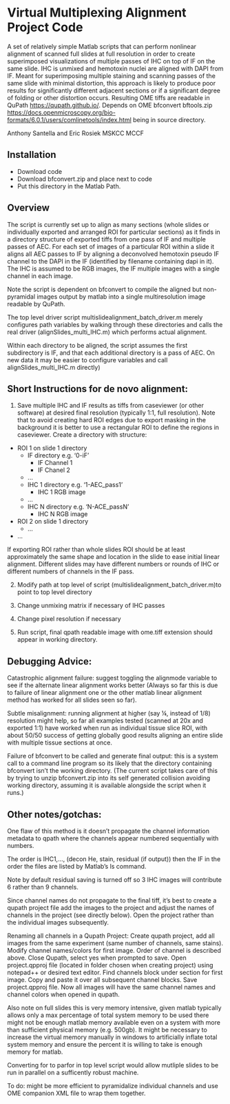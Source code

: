# Virtual Multiplexing Alignment Project Code
A set of relatively simple Matlab scripts that can perform nonlinear alignment of scanned full slides at full resolution in order to create superimposed visualizations of multiple passes of IHC on top of IF on the same slide. IHC is unmixed and hemotoxin nuclei are aligned with DAPI from IF.  Meant for superimposing multiple staining and scanning passes of the same slide with minimal distortion, this approach is likely to produce poor results for significantly different adjacent sections or if a significant degree of folding or other distortion occurs. Resulting OME tiffs are readable in QuPath https://qupath.github.io/. Depends on OME bfconvert bftools.zip https://docs.openmicroscopy.org/bio-formats/6.0.1/users/comlinetools/index.html being in source directory.  

Anthony Santella and Eric Rosiek MSKCC MCCF

## Installation
* Download code
* Download bfconvert.zip and place next to code
* Put this directory in the Matlab Path.

## Overview
The script is currently set up to align as many sections (whole slides or individually exported and arranged ROI for particular sections) as it finds in a directory structure of exported tiffs from one pass of IF and multiple passes of AEC. For each set of images of a particular ROI within a slide it aligns all AEC passes to IF by aligning a deconvolved hemotoxin pseudo IF channel to the DAPI in the IF (identified by filename containing dapi in it). The IHC is assumed to be RGB images, the IF multiple images with a single channel in each image.  

Note the script is dependent on bfconvert to compile the aligned but non-pyramidal images output by matlab into a single multiresolution image readable by QuPath.  

The top level driver script multislidealignment_batch_driver.m merely configures path variables by walking through these directories and calls the real driver (alignSlides_multi_IHC.m) which performs actual alignment.  

Within each directory to be aligned, the script assumes the first subdirectory is IF, and that each additional directory is a pass of AEC.  On new data it may be easier to configure variables and call alignSlides_multi_IHC.m directly)

## Short Instructions for de novo alignment:
1.	Save multiple IHC and IF results as tiffs from caseviewer (or other software) at desired final resolution (typically 1:1, full resolution). Note that to avoid creating hard ROI edges due to export masking in the background it is better to use a rectangular ROI to define the regions in caseviewer. Create a directory with structure:

* ROI 1 on slide 1 directory  
  * IF directory e.g. ‘0-iF’
    * IF Channel 1
    * IF Chanel 2
   * ...  
  * IHC 1 directory e.g. ‘1-AEC_pass1’
    * IHC 1 RGB image   
  * …  
  * IHC N directory e.g. ‘N-ACE_passN’ 
    * IHC N RGB image 
* ROI 2 on slide 1 directory
  * … 
* …  

If exporting ROI rather than whole slides ROI should be at least approximately the same shape and location in the slide to ease initial linear alignment. Different slides may have different numbers or rounds of IHC or different numbers of channels in the IF pass. 

2.	Modify path at top level of script (multislidealignment_batch_driver.m)to point to top level directory 

3.	Change unmixing matrix if necessary of IHC passes

4.	Change pixel resolution if necessary 

5.	Run script, final qpath readable image with ome.tiff extension should appear in working directory.

## Debugging Advice:
Catastrophic alignment failure: suggest toggling the alignmode variable to see if the alternate linear alignment works better (Always so far this is due to failure of linear alignment one or the other matlab linear alignment method has worked for all slides seen so far).  

Subtle misalignment: running alignment at higher (say ¼, instead of 1/8) resolution might help, so far all examples tested (scanned at 20x and exported 1:1) have worked when run as individual tissue slice ROI, with about 50/50 success of getting globally good results aligning an entire slide with multiple tissue sections at once.  

Failure of bfconvert to be called and generate final output: this is a system call to a command line program so its likely that the directory containing bfconvert isn’t the working directory. (The current script takes care of this by trying to unzip bfconvert.zip into its self generated collision avoiding working directory, assuming it is available alongside the script when it runs.) 

## Other notes/gotchas: 
One flaw of this method is it doesn’t propagate the channel information metadata to qpath where the channels appear numbered sequentially with numbers.  

The order is IHC1,…, (decon He, stain, residual (if output)) then the IF in the order the files are listed by Matlab’s ls command.  

Note by default residual saving is turned off so 3 IHC images will contribute 6 rather than 9 channels.  

Since channel names do not propagate to the final tiff, it’s best to create a qupath project file add the images to the project and adjust the names of channels in the project (see directly below). Open the project rather than the individual images subsequently.  

Renaming all channels in a Qupath Project:
Create qupath project, add all images from the same experiment (same number of channels, same stains). Modify channel names/colors for first image. Order of channel is described above.  Close Qupath, select yes when prompted to save.  Open project.qpproj file (located in folder chosen when creating project) using notepad++ or desired text editor.
Find channels block under section for first image.  Copy and paste it over all subsequent channel blocks. Save project.qpproj file. Now all images will have the same channel names and channel colors when opened in qupath.

Also note on full slides this is very memory intensive, given matlab typically allows only a max percentage of total system memory to be used there might not be enough matlab memory available even on a system with more than sufficient physical memory (e.g. 500gb). It might be necessary to increase the virtual memory manually in windows to artificially inflate total system memory and ensure the percent it is willing to take is enough memory for matlab.  

Converting for to parfor in top level script would allow mutliple slides to be run in parallel on a sufficently robust machine. 

To do: might be more efficient to pyramidalize individual channels and use OME companion XML file to wrap them together.
